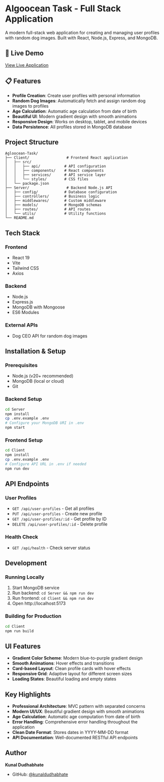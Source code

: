 # Algoocean Task - Full Stack Application

A modern full-stack web application for creating and managing user profiles with random dog images. Built with React, Node.js, Express, and MongoDB.

## 🚀 Live Demo
[View Live Application](https://algooceantask-frontend.onrender.com)

## 📋 Features

- **Profile Creation**: Create user profiles with personal information
- **Random Dog Images**: Automatically fetch and assign random dog images to profiles
- **Age Calculation**: Automatic age calculation from date of birth
- **Beautiful UI**: Modern gradient design with smooth animations
- **Responsive Design**: Works on desktop, tablet, and mobile devices
- **Data Persistence**: All profiles stored in MongoDB database

## Project Structure

```
Agloocean-Task/
├── Client/                 # Frontend React application
│   ├── src/
│   │   ├── api/           # API configuration
│   │   ├── components/    # React components
│   │   ├── services/      # API service layer
│   │   └── styles/        # CSS files
│   └── package.json
├── Server/                 # Backend Node.js API
│   ├── config/            # Database configuration
│   ├── controllers/       # Business logic
│   ├── middlewares/       # Custom middleware
│   ├── models/            # MongoDB schemas
│   ├── routes/            # API routes
│   └── utils/             # Utility functions
└── README.md
```

## Tech Stack

### Frontend
- React 19
- Vite
- Tailwind CSS
- Axios

### Backend
- Node.js
- Express.js
- MongoDB with Mongoose
- ES6 Modules

### External APIs
- Dog CEO API for random dog images

## Installation & Setup

### Prerequisites
- Node.js (v20+ recommended)
- MongoDB (local or cloud)
- Git

### Backend Setup
```bash
cd Server
npm install
cp .env.example .env
# Configure your MongoDB URI in .env
npm start
```

### Frontend Setup
```bash
cd Client
npm install
cp .env.example .env
# Configure API URL in .env if needed
npm run dev
```

## API Endpoints

### User Profiles
- `GET /api/user-profiles` - Get all profiles
- `PUT /api/user-profiles` - Create new profile
- `GET /api/user-profiles/:id` - Get profile by ID
- `DELETE /api/user-profiles/:id` - Delete profile

### Health Check
- `GET /api/health` - Check server status

## Development

### Running Locally
1. Start MongoDB service
2. Run backend: `cd Server && npm run dev`
3. Run frontend: `cd Client && npm run dev`
4. Open http://localhost:5173

### Building for Production
```bash
cd Client
npm run build
```

## UI Features

- **Gradient Color Scheme**: Modern blue-to-purple gradient design
- **Smooth Animations**: Hover effects and transitions
- **Card-based Layout**: Clean profile cards with hover effects
- **Responsive Grid**: Adaptive layout for different screen sizes
- **Loading States**: Beautiful loading and empty states

## Key Highlights

- **Professional Architecture**: MVC pattern with separated concerns
- **Modern UI/UX**: Beautiful gradient design with smooth animations
- **Age Calculation**: Automatic age computation from date of birth
- **Error Handling**: Comprehensive error handling throughout the application
- **Clean Date Format**: Stores dates in YYYY-MM-DD format
- **API Documentation**: Well-documented RESTful API endpoints

## Author

**Kunal Dudhabhate**
- GitHub: [@kunaldudhabhate](https://github.com/kunaldudhabhate)

